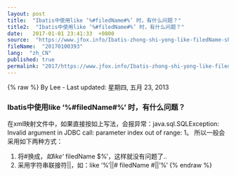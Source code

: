 ```yaml
---
layout: post
title:  "Ibatis中使用like ‘%#filedName#%’ 时，有什么问题？"
title2:  "Ibatis中使用like ‘%#filedName#%’ 时，有什么问题？"
date:   2017-01-01 23:41:33  +0800
source:  "https://www.jfox.info/Ibatis-zhong-shi-yong-like-filedName-shi-you-shen-me-wen-ti.html"
fileName:  "20170100393"
lang:  "zh_CN"
published: true
permalink: "2017/https://www.jfox.info/Ibatis-zhong-shi-yong-like-filedName-shi-you-shen-me-wen-ti.html"
---
```

{% raw %}
By Lee - Last updated: 星期四, 五月 23, 2013

### Ibatis中使用like ‘%#filedName#%’ 时，有什么问题？

在xml映射文件中，如果直接按如上写法，会报异常：java.sql.SQLException: Invalid argument in JDBC call: parameter index out of range: 1。
所以一般会采用如下两种方式：
1) 将#换成$，如like ‘%$ filedName $%’，这样就没有问题了..
2) 采用字符串联接符||，如：like ‘%’||# filedName #||’%’
{% endraw %}
